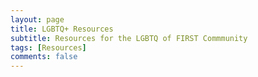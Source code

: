 ```yaml
---
layout: page
title: LGBTQ+ Resources
subtitle: Resources for the LGBTQ of FIRST Commmunity
tags: [Resources]
comments: false
---
```

